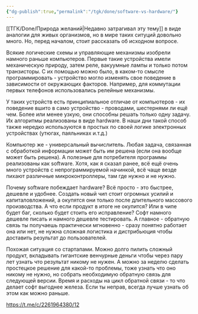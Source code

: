 ```yaml
---
{"dg-publish":true,"permalink":"/tgk/done/software-vs-hardware/"}
---
```


[[ТГК/Done/Природа желаний\|Недавно затрагивал эту тему]] в виде аналогии для живых организмов, но в мире таких ситуций довольно много. Но, перед началом, стоит рассказать об исходном вопросе.

Всякие логические схемы и управляющие механизмы изобрели намного раньше компьютеров. Первые такие устройства имели механическую природу, затем реле, вакуумные лампы и только потом транзисторы. С их помощью можно было, в каком-то смысле программировать - устройство могло изменять свое поведение в зависимости от окружающих факторов. Например, для коммутации первых телефонов использовались релейные механизмы.

У таких устройств есть принципиальное отличае от компьютеров - их поведение вшито в само устройство - проводами, шестернями ли ещё чем. Более или менее узкую, они способны решать только одну задачу. Их алгоритмы реализованы в виде hardware. В наши дни такой способ также нередко используются в простых по своей логике электронных устройствах (утюгах, паяльниках и.т.д.)

Компьютер же - универсальный вычислитель. Любая задача, связанная с обработкой информации может быть им решена (если она вообще может быть решена). А полезные для потребителя программы реализованы как software. Хотя, как я сказал ранее, всё ещё очень много устройств с непрограммируемой начинкой, всё чаще везде пихают различные микроконтроллеры, там где нужно и не нужно.

Почему software побеждает hardware? Всё просто - это быстрее, дешевле и удобнее. Создать новый чип стоит огромных усилий и капиталовложений, а окупятся они только после длительного массового производства. А что если продукт в итоге не окупится? Или в чипе будет баг, сколько будет стоить его исправление? Софт намного дешевле писать и намного дешевле тестировать. А главное - обратную связь ты получаешь практически мгновенно - сразу понятно работает она или нет, не нужна сложная логистика и дистрибьюция чтобы доставить результат до пользователей.

Похожая ситуация со стартапами. Можно долго пилить сложный продукт, вкладывать гигантские венчурные деньги чтобы через пару лет узнать что результат никому не нужен. А можно за неделю сделать простецкое решение для какой-то проблемы, тоже узнать что оно никому не нужно, но собрать необходимую обратную связь для следующей версии. Время и расходы на цикл обратной связи - то что делает софт выгоднее железа. Если ты неправ, всегда лучше узнать об этом как можно раньше.

https://t.me/c/2261964380/12